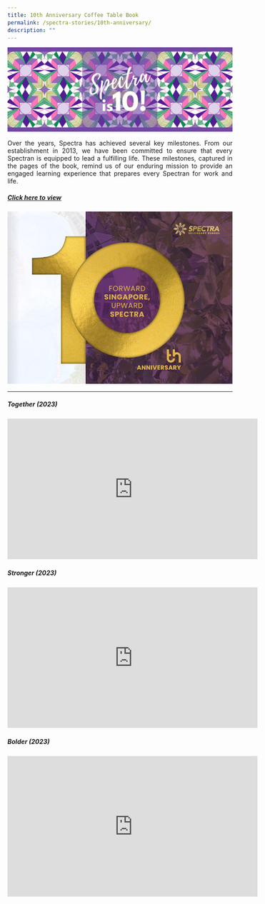 ```yaml
---
title: 10th Anniversary Coffee Table Book
permalink: /spectra-stories/10th-anniversary/
description: ""
---
```

<img style="width:700px" src="/images/spectra%20is%2010.png">

<p align="justify">Over the years, Spectra has achieved several key milestones. From our establishment in 2013, we have been committed to
ensure that every Spectran is equipped to lead a fulfilling life. These milestones, captured in the pages of the book, remind us of
our enduring mission to provide an engaged learning experience that prepares every Spectran for work and life.</p>

##### [Click here to view](https://heyzine.com/flip-book/ad7fc233b3.html)
<img style="width:700px" src="/images/spectra%20coffee%20table%20book%202023.png">


***

##### **Together (2023)**

<iframe allowfullscreen="" allow="accelerometer; autoplay; clipboard-write; encrypted-media; gyroscope; picture-in-picture; web-share" frameborder="0" title="YouTube video player" src="https://www.youtube.com/embed/gHzHoZhMrSc?si=-6eHAFUDXtY3FtXY" height="315" width="560"></iframe>



##### **Stronger (2023)**

<iframe allowfullscreen="" allow="accelerometer; autoplay; clipboard-write; encrypted-media; gyroscope; picture-in-picture; web-share" frameborder="0" title="YouTube video player" src="https://www.youtube.com/embed/7dlJm9-vasw?si=B2iVP7hcBZNk_0jx" height="315" width="560"></iframe>


##### **Bolder (2023)**

<iframe allowfullscreen="" allow="accelerometer; autoplay; clipboard-write; encrypted-media; gyroscope; picture-in-picture; web-share" frameborder="0" title="YouTube video player" src="https://www.youtube.com/embed/vW91uFGKErg?si=DMHZCkfdI7P_QKrA" height="315" width="560"></iframe>